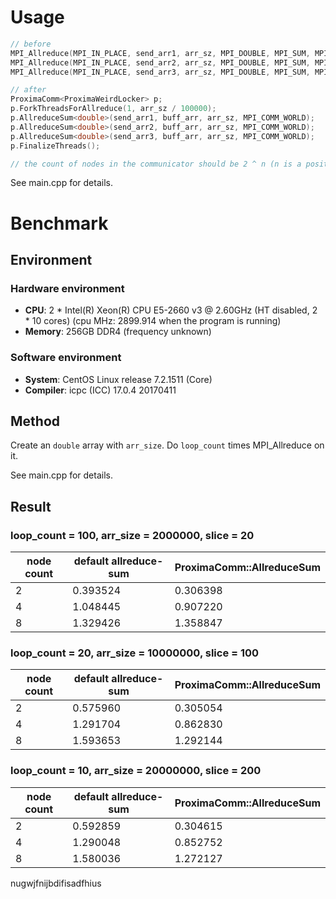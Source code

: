 
# Usage

``` c++
// before
MPI_Allreduce(MPI_IN_PLACE, send_arr1, arr_sz, MPI_DOUBLE, MPI_SUM, MPI_COMM_WORLD);
MPI_Allreduce(MPI_IN_PLACE, send_arr2, arr_sz, MPI_DOUBLE, MPI_SUM, MPI_COMM_WORLD);
MPI_Allreduce(MPI_IN_PLACE, send_arr3, arr_sz, MPI_DOUBLE, MPI_SUM, MPI_COMM_WORLD);

// after
ProximaComm<ProximaWeirdLocker> p;
p.ForkThreadsForAllreduce(1, arr_sz / 100000);
p.AllreduceSum<double>(send_arr1, buff_arr, arr_sz, MPI_COMM_WORLD);
p.AllreduceSum<double>(send_arr2, buff_arr, arr_sz, MPI_COMM_WORLD);
p.AllreduceSum<double>(send_arr3, buff_arr, arr_sz, MPI_COMM_WORLD);
p.FinalizeThreads();

// the count of nodes in the communicator should be 2 ^ n (n is a positive integer)
```
See main.cpp for details.

# Benchmark

## Environment

### Hardware environment

 - **CPU**: 2 * Intel(R) Xeon(R) CPU E5-2660 v3 @ 2.60GHz (HT disabled, 2 * 10 cores) (cpu MHz: 2899.914 when the program is running)
 - **Memory**: 256GB DDR4 (frequency unknown)

### Software environment

 - **System**:  CentOS Linux release 7.2.1511 (Core)
 - **Compiler**: icpc (ICC) 17.0.4 20170411

## Method

Create an `double` array with `arr_size`. Do `loop_count` times MPI_Allreduce on it.

See main.cpp for details.

## Result

### loop_count = 100, arr_size = 2000000, slice = 20
| node count | default allreduce-sum | ProximaComm::AllreduceSum |
| --- | --- | --- |
| 2 | 0.393524 | 0.306398 |
| 4 | 1.048445 | 0.907220 |
| 8 | 1.329426 | 1.358847 |

### loop_count = 20, arr_size = 10000000, slice = 100
| node count | default allreduce-sum | ProximaComm::AllreduceSum |
| --- | --- | --- |
| 2 | 0.575960 | 0.305054 |
| 4 | 1.291704 | 0.862830 |
| 8 | 1.593653 | 1.292144 |

### loop_count = 10, arr_size = 20000000, slice = 200
| node count | default allreduce-sum | ProximaComm::AllreduceSum |
| --- | --- | --- |
| 2 | 0.592859 | 0.304615 |
| 4 | 1.290048 | 0.852752 |
| 8 | 1.580036 | 1.272127 |

nugwjfnijbdifisadfhius

